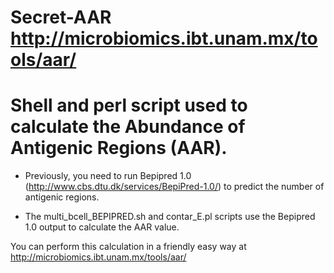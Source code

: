 # Secret-AAR http://microbiomics.ibt.unam.mx/tools/aar/
# Shell and perl script  used to calculate the Abundance of Antigenic Regions (AAR). 

- Previously, you need to run Bepipred 1.0 (http://www.cbs.dtu.dk/services/BepiPred-1.0/) to predict the number of antigenic regions. 

- The multi_bcell_BEPIPRED.sh and contar_E.pl scripts use the Bepipred 1.0 output to calculate the AAR value.

You can perform this calculation in a friendly easy way at http://microbiomics.ibt.unam.mx/tools/aar/


